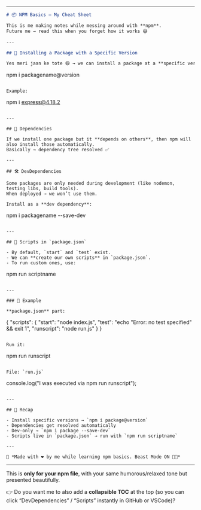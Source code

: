 
***

```markdown
# 📦 NPM Basics – My Cheat Sheet  

This is me making notes while messing around with **npm**.  
Future me → read this when you forget how it works 😅

---

## 🔹 Installing a Package with a Specific Version  

Yes meri jaan ke tote 😄 → we can install a package at a **specific version** like this:

```

npm i packagename@version

```

Example:  
```

npm i express@4.18.2

```

---

## 🔗 Dependencies  

If we install one package but it **depends on others**, then npm will also install those automatically.  
Basically → dependency tree resolved ✅

---

## 🛠️ DevDependencies  

Some packages are only needed during development (like nodemon, testing libs, build tools).  
When deployed → we won’t use them.

Install as a **dev dependency**:

```

npm i packagename --save-dev

```

---

## 📜 Scripts in `package.json`  

- By default, `start` and `test` exist.  
- We can **create our own scripts** in `package.json`.  
- To run custom ones, use:  

```

npm run scriptname

```

---

### 📝 Example  

**package.json** part:  

```

{
"scripts": {
"start": "node index.js",
"test": "echo \"Error: no test specified\" \&\& exit 1",
"runscript": "node run.js"
}
}

```

Run it:  
```

npm run runscript

```

File: `run.js`  

```

console.log("I was executed via npm run runscript");

```

---

## 🏁 Recap  

- Install specific versions → `npm i package@version`  
- Dependencies get resolved automatically  
- Dev-only → `npm i package --save-dev`  
- Scripts live in `package.json` → run with `npm run scriptname`

---

📌 *Made with ❤️ by me while learning npm basics. Beast Mode ON 🐉🔥*
```


***

This is **only for your npm file**, with your same humorous/relaxed tone but presented beautifully.

👉 Do you want me to also add a **collapsible TOC** at the top (so you can click “DevDependencies” / “Scripts” instantly in GitHub or VSCode)?

